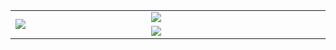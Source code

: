<table align="center" border="0">
  <tr>
    <td border="none" rowspan="3" width="324">
      <img src="https://github-readme-stats.vercel.app/api/wakatime?username=zoi1op" />
    </td>
    <td width="440" border="none">
      <img src="https://github-readme-stats.vercel.app/api?username=zoi1op&theme=react&hide_border=true&show_icons=true" />
    </td>
  <tr>
  </tr>
    <td width="440" border="none">
      <img src="https://github-readme-stats.vercel.app/api/top-langs/?username=zoi1op&theme=react&hide_border=true&layout=donut&langs_count=8&hide=TSQL,Dockerfile&card_width=440" />
    </td>
  </tr>
</table>



